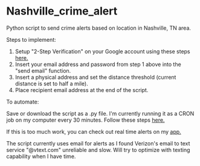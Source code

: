 # Nashville_crime_alert
Python script to send crime alerts based on location in Nashville, TN area.

Steps to implement:

1. Setup "2-Step Verification" on your Google account using these steps [here.](https://gist.github.com/darwin/ee9e7855882b6f6b450fe45e9a5aa0b0?permalink_comment_id=4567140#gistcomment-4567140)
2. Insert your email address and password from step 1 above into the "send email" function.
3. Insert a physical address and set the distance threshold (current distance is set to half a mile).
4. Place recipient email address at the end of the script.

To automate:

Save or download the script as a .py file. I'm currently running it as a CRON job on my computer every 30 minutes. 
Follow these steps [here.](https://www.jcchouinard.com/python-automation-with-cron-on-mac/)

If this is too much work, you can check out real time alerts on my [app.](https://github.com/RodNSS/Nashville_Active_Incident_Map)

The script currently uses email for alerts as I found Verizon's email to text service "@vtext.com" unreliable and slow. Will try to 
optimize with texting capability when I have time.
